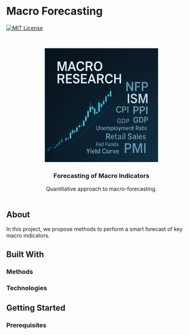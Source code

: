 # Macro Forecasting

[license-shield]: https://img.shields.io/badge/License-MIT-yellow.svg
[license-url]: https://github.com/nicwjh/Macro-research?tab=MIT-1-ov-file

[![MIT License][license-shield]][license-url]

<br />
<p align="center">
  <a href="https://github.com/othneildrew/Best-README-Template">
    <img src="https://github.com/nicwjh/Macro-research/blob/main/figures/project_logo.png.png" alt="Logo" width="300" height="300">
  </a>

  <h3 align="center">Forecasting of Macro Indicators</h3>

  <p align="center">
    Quantitative approach to macro-forecasting.
    <br />
    <br />
  </p>
</p>


## About

In this project, we propose methods to perform a smart forecast of key macro indicators. 

## Built With



### Methods  


### Technologies  


## Getting Started

### Prerequisites

